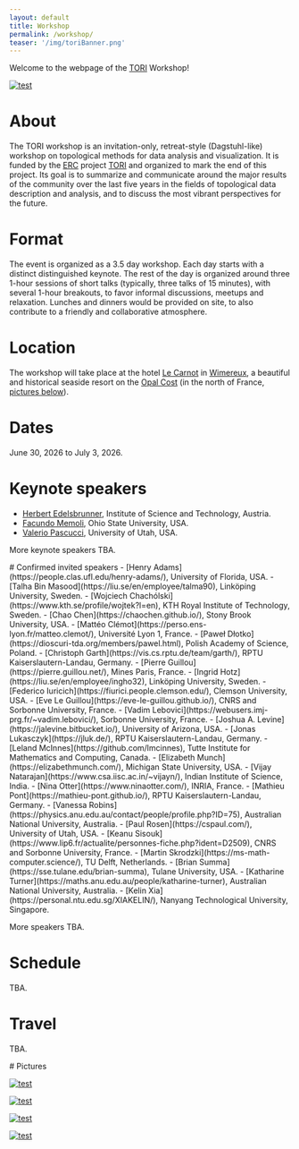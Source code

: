 ```yaml
---
layout: default
title: Workshop
permalink: /workshop/
teaser: '/img/toriBanner.png'
---
```


Welcome to the webpage of the [TORI](https://erc-tori.github.io/) Workshop!

[![test](https://upload.wikimedia.org/wikipedia/commons/thumb/6/6c/Wimereux_estuaire.jpg/800px-Wimereux_estuaire.jpg?20140310224706)](https://upload.wikimedia.org/wikipedia/commons/thumb/6/6c/Wimereux_estuaire.jpg/800px-Wimereux_estuaire.jpg?20140310224706)

# About
The TORI workshop is an invitation-only, retreat-style (Dagstuhl-like) workshop on topological methods for data analysis and visualization. It is funded by the [ERC](https://erc.europa.eu/) project [TORI](https://erc-tori.github.io/) and organized to mark the end of this project. Its goal is to summarize and communicate around the major results of the community over the last five years in the fields of topological data description and analysis, and to discuss the most vibrant perspectives for the future.

# Format
The event is organized as a 3.5 day workshop. Each day starts with a distinct distinguished keynote.
The rest of the day is organized around three 1-hour sessions of short talks (typically, three talks of 15 minutes), with several 1-hour breakouts, to favor informal discussions, meetups and relaxation.
Lunches and dinners would be provided on site, to also contribute to a friendly and collaborative atmosphere.

# Location

The workshop will take place 
at the hotel [Le Carnot](https://www.lecarnotwimereux.com/en/)
in [Wimereux](https://en.wikipedia.org/wiki/Wimereux), a beautiful and historical seaside resort 
on the [Opal Cost](https://en.wikipedia.org/wiki/C%C3%B4te_d%27Opale)
(in the north of France, <a href='../workshop/index.html#pictures'>pictures below</a>).

# Dates
June 30, 2026 to July 3, 2026.

# Keynote speakers
- [Herbert Edelsbrunner](https://pub.ista.ac.at/~edels/),  Institute of Science and Technology, Austria. 
- [Facundo Memoli](https://facundo-memoli.org/), Ohio State University, USA.
- [Valerio Pascucci](https://www.sci.utah.edu/people/pascucci), University of Utah, USA.

More keynote speakers TBA.

<a name="invited">
# Confirmed invited speakers
- [Henry Adams](https://people.clas.ufl.edu/henry-adams/), University of 
Florida, USA.
- [Talha Bin Masood](https://liu.se/en/employee/talma90), Linköping University, Sweden.
- [Wojciech Chachólski](https://www.kth.se/profile/wojtek?l=en), KTH Royal Institute of Technology, Sweden. 
- [Chao Chen](https://chaochen.github.io/), Stony Brook University, USA.
- [Mattéo Clémot](https://perso.ens-lyon.fr/matteo.clemot/), Université Lyon 1, France. 
- [Paweł Dłotko](https://dioscuri-tda.org/members/pawel.html), Polish Academy of Science, Poland.
- [Christoph Garth](https://vis.cs.rptu.de/team/garth/), RPTU Kaiserslautern-Landau, Germany.
- [Pierre Guillou](https://pierre.guillou.net/), Mines Paris, France.
- [Ingrid Hotz](https://liu.se/en/employee/ingho32), Linköping University, Sweden.
- [Federico Iuricich](https://fiurici.people.clemson.edu/), Clemson University, USA.
- [Eve Le Guillou](https://eve-le-guillou.github.io/), CNRS and Sorbonne University, France.
- [Vadim Lebovici](https://webusers.imj-prg.fr/~vadim.lebovici/), Sorbonne University, France.
- [Joshua A. Levine](https://jalevine.bitbucket.io/), University of Arizona, USA.
- [Jonas Lukasczyk](https://jluk.de/), RPTU Kaiserslautern-Landau, Germany.
- [Leland McInnes](https://github.com/lmcinnes), Tutte Institute for Mathematics and Computing, Canada.
- [Elizabeth Munch](https://elizabethmunch.com/), Michigan State University, USA.
- [Vijay Natarajan](https://www.csa.iisc.ac.in/~vijayn/), Indian Institute of Science, India.
- [Nina Otter](https://www.ninaotter.com/), INRIA, France.
- [Mathieu Pont](https://mathieu-pont.github.io/), RPTU Kaiserslautern-Landau, Germany.
- [Vanessa Robins](https://physics.anu.edu.au/contact/people/profile.php?ID=75), Australian National University, Australia.
- [Paul Rosen](https://cspaul.com/), University of Utah, USA.
- [Keanu Sisouk](https://www.lip6.fr/actualite/personnes-fiche.php?ident=D2509), CNRS and Sorbonne University, France.
- [Martin Skrodzki](https://ms-math-computer.science/), TU Delft, Netherlands.
- [Brian Summa](https://sse.tulane.edu/brian-summa), Tulane University, USA.
- [Katharine Turner](https://maths.anu.edu.au/people/katharine-turner), Australian National University, Australia.
- [Kelin Xia](https://personal.ntu.edu.sg/XIAKELIN/), Nanyang Technological University, Singapore.

More speakers TBA.

# Schedule 
TBA.

# Travel
TBA.

<a name="pictures">
# Pictures


[![test](https://upload.wikimedia.org/wikipedia/commons/thumb/a/a2/Cap_Blanc-Nez.jpg/800px-Cap_Blanc-Nez.jpg?20190602152204)](https://upload.wikimedia.org/wikipedia/commons/thumb/a/a2/Cap_Blanc-Nez.jpg/800px-Cap_Blanc-Nez.jpg?20190602152204)

[![test](https://upload.wikimedia.org/wikipedia/commons/thumb/f/fe/FranceGrisNez2Dover.jpg/800px-FranceGrisNez2Dover.jpg?20171021091959)](https://upload.wikimedia.org/wikipedia/commons/thumb/f/fe/FranceGrisNez2Dover.jpg/800px-FranceGrisNez2Dover.jpg?20171021091959)

[![test](https://upload.wikimedia.org/wikipedia/commons/thumb/2/29/LL_49_-_WIMEREUX_-_La_Rue_Carnot.JPG/800px-LL_49_-_WIMEREUX_-_La_Rue_Carnot.JPG?20121203063917)](https://upload.wikimedia.org/wikipedia/commons/thumb/2/29/LL_49_-_WIMEREUX_-_La_Rue_Carnot.JPG/800px-LL_49_-_WIMEREUX_-_La_Rue_Carnot.JPG?20121203063917)

[![test](https://upload.wikimedia.org/wikipedia/commons/thumb/d/db/0_Digue_Promenade_Michel_Hamiot_-_Wimereux.JPG/800px-0_Digue_Promenade_Michel_Hamiot_-_Wimereux.JPG?20140327131419)](https://upload.wikimedia.org/wikipedia/commons/thumb/d/db/0_Digue_Promenade_Michel_Hamiot_-_Wimereux.JPG/800px-0_Digue_Promenade_Michel_Hamiot_-_Wimereux.JPG?20140327131419)


